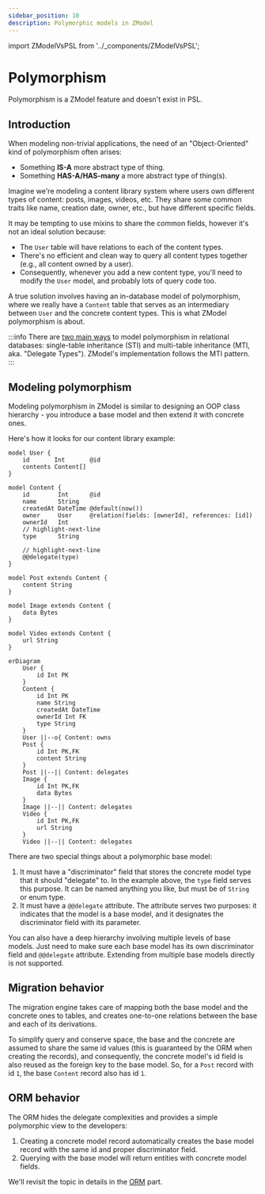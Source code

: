 ```yaml
---
sidebar_position: 10
description: Polymorphic models in ZModel
---
```


import ZModelVsPSL from '../_components/ZModelVsPSL';

# Polymorphism

<ZModelVsPSL>
Polymorphism is a ZModel feature and doesn't exist in PSL.
</ZModelVsPSL>

## Introduction

When modeling non-trivial applications, the need of an "Object-Oriented" kind of polymorphism often arises:
- Something **IS-A** more abstract type of thing.
- Something **HAS-A/HAS-many** a more abstract type of thing(s).

Imagine we're modeling a content library system where users own different types of content: posts, images, videos, etc. They share some common traits like name, creation date, owner, etc., but have different specific fields.

It may be tempting to use mixins to share the common fields, however it's not an ideal solution because:

- The `User` table will have relations to each of the content types.
- There's no efficient and clean way to query all content types together (e.g., all content owned by a user).
- Consequently, whenever you add a new content type, you'll need to modify the `User` model, and probably lots of query code too.

A true solution involves having an in-database model of polymorphism, where we really have a `Content` table that serves as an intermediary between `User` and the concrete content types. This is what ZModel polymorphism is about.

:::info
There are [two main ways](https://www.prisma.io/docs/orm/prisma-schema/data-model/table-inheritance) to model polymorphism in relational databases: single-table inheritance (STI) and multi-table inheritance (MTI, aka. "Delegate Types"). ZModel's implementation follows the MTI pattern.
:::

## Modeling polymorphism

Modeling polymorphism in ZModel is similar to designing an OOP class hierarchy - you introduce a base model and then extend it with concrete ones.

Here's how it looks for our content library example:

```zmodel
model User {
    id       Int       @id
    contents Content[]
}

model Content {
    id        Int      @id
    name      String
    createdAt DateTime @default(now())
    owner     User     @relation(fields: [ownerId], references: [id])
    ownerId   Int
    // highlight-next-line
    type      String

    // highlight-next-line
    @@delegate(type)
}

model Post extends Content {
    content String
}

model Image extends Content {
    data Bytes
}

model Video extends Content {
    url String
}
```

```mermaid
erDiagram
	User {
        id Int PK
	}
    Content {
        id Int PK
        name String
        createdAt DateTime
        ownerId Int FK
        type String
    }
    User ||--o{ Content: owns
    Post {
        id Int PK,FK
        content String
    }
    Post ||--|| Content: delegates
    Image {
        id Int PK,FK
        data Bytes
    }
    Image ||--|| Content: delegates
    Video {
        id Int PK,FK
        url String
    }
    Video ||--|| Content: delegates
```

There are two special things about a polymorphic base model:

1. It must have a "discriminator" field that stores the concrete model type that it should "delegate" to. In the example above, the `type` field serves this purpose. It can be named anything you like, but must be of `String` or enum type.
2. It must have a `@@delegate` attribute. The attribute serves two purposes: it indicates that the model is a base model, and it designates the discriminator field with its parameter.

You can also have a deep hierarchy involving multiple levels of base models. Just need to make sure each base model has its own discriminator field and `@@delegate` attribute. Extending from multiple base models directly is not supported.

## Migration behavior

The migration engine takes care of mapping both the base model and the concrete ones to tables, and creates one-to-one relations between the base and each of its derivations.

To simplify query and conserve space, the base and the concrete are assumed to share the same id values (this is guaranteed by the ORM when creating the records), and consequently, the concrete model's id field is also reused as the foreign key to the base model. So, for a `Post` record with id `1`, the base `Content` record also has id `1`.

## ORM behavior

The ORM hides the delegate complexities and provides a simple polymorphic view to the developers:

1. Creating a concrete model record automatically creates the base model record with the same id and proper discriminator field.
2. Querying with the base model will return entities with concrete model fields.

We'll revisit the topic in details in the [ORM](../orm/polymorphism.md) part.
